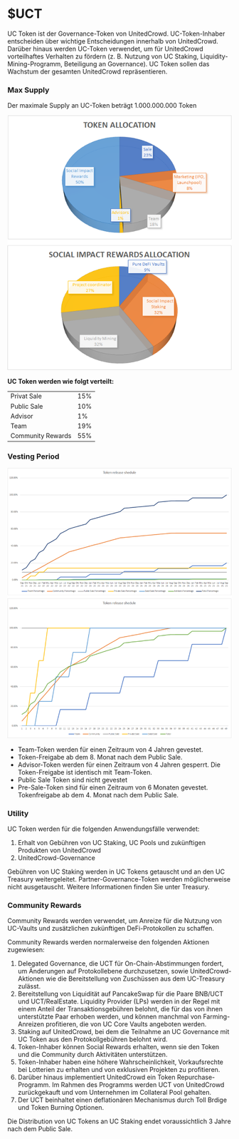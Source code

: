 # $UCT

UC Token ist der Governance-Token von UnitedCrowd. UC-Token-Inhaber entscheiden über wichtige Entscheidungen innerhalb von UnitedCrowd. Darüber hinaus werden UC-Token verwendet, um für UnitedCrowd vorteilhaftes Verhalten zu fördern \(z. B. Nutzung von UC Staking, Liquidity-Mining-Programm, Beteiligung an Governance\). UC Token sollen das Wachstum der gesamten UnitedCrowd repräsentieren.

### **Max Supply**

Der maximale Supply an UC-Token beträgt 1.000.000.000 Token

![](../.gitbook/assets/grafik%20%2834%29.png)

**UC Token werden wie folgt verteilt:**

|  |  |
| :--- | :--- |
| Privat Sale  | 15% |
| Public Sale | 10% |
| Advisor | 1% |
| Team | 19% |
| Community Rewards | 55% |

### **Vesting Period**

![](../.gitbook/assets/grafik%20%2824%29.png)

* Team-Token werden für einen Zeitraum von 4 Jahren gevestet.
* Token-Freigabe ab dem 8. Monat nach dem Public Sale.
* Advisor-Token werden für einen Zeitraum von 4 Jahren gesperrt. Die Token-Freigabe ist identisch mit Team-Token.
* Public Sale Token sind nicht gevestet
* Pre-Sale-Token sind für einen Zeitraum von 6 Monaten gevestet. Tokenfreigabe ab dem 4. Monat nach dem Public Sale.

### **Utility**

UC Token werden für die folgenden Anwendungsfälle verwendet:

1. Erhalt von Gebühren von UC Staking, UC Pools und zukünftigen Produkten von UnitedCrowd
2. UnitedCrowd-Governance

Gebühren von UC Staking werden in UC Tokens getauscht und an den UC Treasury weitergeleitet. Partner-Governance-Token werden möglicherweise nicht ausgetauscht. Weitere Informationen finden Sie unter Treasury.

### **Community Rewards**

Community Rewards werden verwendet, um Anreize für die Nutzung von UC-Vaults und zusätzlichen zukünftigen DeFi-Protokollen zu schaffen.

Community Rewards werden normalerweise den folgenden Aktionen zugewiesen:

1. Delegated Governance, die UCT für On-Chain-Abstimmungen fordert, um Änderungen auf Protokollebene durchzusetzen, sowie UnitedCrowd-Aktionen wie die Bereitstellung von Zuschüssen aus dem UC-Treasury zulässt.
2. Bereitstellung von Liquidität auf PancakeSwap für die Paare BNB/UCT und UCT/RealEstate. Liquidity Provider \(LPs\) werden in der Regel mit einem Anteil der Transaktionsgebühren belohnt, die für das von ihnen unterstützte Paar erhoben werden, und können manchmal von Farming-Anreizen profitieren, die von UC Core Vaults angeboten werden.
3. Staking auf UnitedCrowd, bei dem die Teilnahme an UC Governance mit UC Token aus den Protokollgebühren belohnt wird.
4. Token-Inhaber können Social Rewards erhalten, wenn sie den Token und die Community durch Aktivitäten unterstützen.
5. Token-Inhaber haben eine höhere Wahrscheinlichkeit, Vorkaufsrechte bei Lotterien zu erhalten und von exklusiven Projekten zu profitieren.
6. Darüber hinaus implementiert UnitedCrowd ein Token Repurchase-Programm. Im Rahmen des Programms werden UCT von UnitedCrowd zurückgekauft und vom Unternehmen im Collateral Pool gehalten.
7. Der UCT beinhaltet einen deflationären Mechanismus durch Toll Brdige und Token Burning Optionen.

Die Distribution von UC Tokens an UC Staking endet voraussichtlich 3 Jahre nach dem Public Sale.

 

